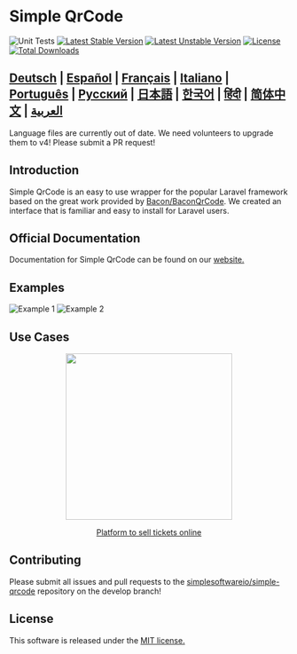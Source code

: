 Simple QrCode
========================

![Unit Tests](https://github.com/SimpleSoftwareIO/simple-qrcode/workflows/Unit%20Tests/badge.svg)
[![Latest Stable Version](https://poser.pugx.org/simplesoftwareio/simple-qrcode/v/stable.svg)](https://packagist.org/packages/simplesoftwareio/simple-qrcode)
[![Latest Unstable Version](https://poser.pugx.org/simplesoftwareio/simple-qrcode/v/unstable.svg)](https://packagist.org/packages/simplesoftwareio/simple-qrcode)
[![License](https://poser.pugx.org/simplesoftwareio/simple-qrcode/license.svg)](https://packagist.org/packages/simplesoftwareio/simple-qrcode)
[![Total Downloads](https://poser.pugx.org/simplesoftwareio/simple-qrcode/downloads.svg)](https://packagist.org/packages/simplesoftwareio/simple-qrcode)

## [Deutsch](https://www.simplesoftware.io/#/docs/simple-qrcode/de) | [Español](https://www.simplesoftware.io/#/docs/simple-qrcode/es) | [Français](https://www.simplesoftware.io/#/docs/simple-qrcode/fr) | [Italiano](https://www.simplesoftware.io/#/docs/simple-qrcode/it) | [Português](https://www.simplesoftware.io/#/docs/simple-qrcode/pt-br) | [Русский](https://www.simplesoftware.io/#/docs/simple-qrcode/ru) | [日本語](https://www.simplesoftware.io/#/docs/simple-qrcode/ja) | [한국어](https://www.simplesoftware.io/#/docs/simple-qrcode/kr) | [हिंदी](https://www.simplesoftware.io/#/docs/simple-qrcode/hi) | [简体中文](https://www.simplesoftware.io/#/docs/simple-qrcode/zh-cn) | [العربية](https://www.simplesoftware.io/#/docs/simple-qrcode/ar)

Language files are currently out of date.  We need volunteers to upgrade them to v4!  Please submit a PR request!

## Introduction
Simple QrCode is an easy to use wrapper for the popular Laravel framework based on the great work provided by [Bacon/BaconQrCode](https://github.com/Bacon/BaconQrCode).  We created an interface that is familiar and easy to install for Laravel users.

## Official Documentation

Documentation for Simple QrCode can be found on our [website.](http://www.simplesoftware.io/#/docs/simple-qrcode)

## Examples

![Example 1](docs/imgs/example-1.png) ![Example 2](docs/imgs/example-2.png)

## Use Cases
<p align="center">
  <a href="https://www.rsvpify.com">
  	<img width="300" src="https://rsvpify.com/wp-content/uploads/2017/03/rsvpify-logo-header-rsvp.png">
  </a>
</p>
<p align="center">
  <a href="https://rsvpify.com/sell-tickets">Platform to sell tickets online</a>
</p>

## Contributing

Please submit all issues and pull requests to the [simplesoftwareio/simple-qrcode](https://github.com/simplesoftwareio/simple-qrcode) repository on the develop branch!

## License

This software is released under the [MIT license.](https://opensource.org/licenses/MIT)
